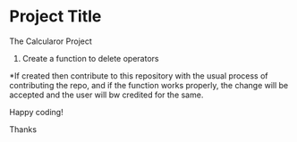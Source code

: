 
# Project Title

The Calcularor Project

1. Create a function to delete operators 

*If created then contribute to this repository with the usual process of contributing the repo, and if the function works properly, the change will be accepted and the user will bw credited for the same.

Happy coding!

Thanks

